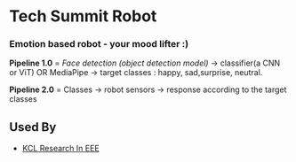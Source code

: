 # Tech Summit Robot

### Emotion based robot -  your mood lifter :)  

**Pipeline 1.0** = *Face detection (object detection model)* -> classifier(a CNN or ViT) OR MediaPipe -> target classes : happy, sad,surprise, neutral.

**Pipeline 2.0** = Classes -> robot sensors -> response according to the target classes





## Used By

- [KCL Research In EEE](https://github.com/KCL-RIE/Techsummit-2024)
